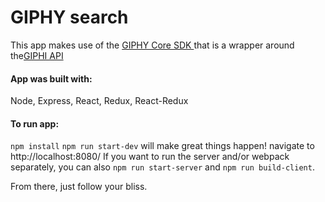 # GIPHY search

This app makes use of the [GIPHY Core SDK ](https://github.com/Giphy/giphy-js-sdk-core) that is a wrapper around the[GIPHI API](https://developers.giphy.com/docs/#technical-documentation)

#### App was built with:
Node, Express, React, Redux, React-Redux


#### To run app:

`npm install`
`npm run start-dev` will make great things happen!
 navigate to http://localhost:8080/
If you want to run the server and/or webpack separately, you can also `npm run start-server` and `npm run build-client`.

From there, just follow your bliss.

